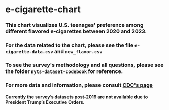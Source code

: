 # e-cigarette-chart
### This chart visualizes U.S. teenages' preference among different flavored e-cigarettes between 2020 and 2023.

### For the data related to the chart, please see the file `e-cigarette-data.csv` and `new_flavor.csv`
### To see the survey's methodology and all questions, please see the folder `nyts-dataset-codebook` for reference.
### For more data and information, please consult [CDC's page](https://www.cdc.gov/tobacco/about-data/surveys/historical-nyts-data-and-documentation.html)
#### Currently the survey’s datasets post-2019 are not available due to President Trump’s Executive Orders. 
